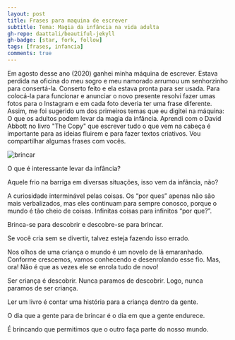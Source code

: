 ```yaml
---
layout: post
title: Frases para maquina de escrever
subtitle: Tema: Magia da infância na vida adulta
gh-repo: daattali/beautiful-jekyll
gh-badge: [star, fork, follow]
tags: [frases, infancia]
comments: true
---
```


Em agosto desse ano (2020) ganhei minha máquina de escrever. Estava perdida na oficina do meu sogro e meu namorado arrumou um senhorzinho para consertá-la.
Conserto feito e ela estava pronta para ser usada. Para colocá-la para funcionar e anunciar o novo presente resolvi fazer umas fotos para o Instagram e em cada foto deveria ter uma frase diferente. Assim, me foi sugerido um dos primeiros temas que eu digitei na máquina: O que os adultos podem levar da magia da infância.
Aprendi com o David Abbott no livro "The Copy" que escrever tudo o que vem na cabeça é importante para as ideias fluirem e para fazer textos criativos. Vou compartilhar algumas frases com vocês.

![brincar]("/assets/img/brincar.jpg")

O que é interessante levar da infância?

Aquele frio na barriga em diversas situações, isso vem da infância, não?

A curiosidade interminável pelas coisas. Os “por ques” apenas não são mais verbalizados, mas eles continuam para sempre conosco, porque o mundo é tão cheio de coisas. Infinitas coisas para infinitos “por que?”.

Brinca-se para descobrir e descobre-se para brincar.

Se você cria sem se divertir, talvez esteja fazendo isso errado.

Nos olhos de uma criança o mundo é um novelo de lã emaranhado. Conforme crescemos, vamos conhecendo e desenrolando esse fio. Mas, ora! Não é que as vezes ele se enrola tudo de novo!

Ser criança é descobrir. Nunca paramos de descobrir. Logo, nunca paramos de ser criança.

Ler um livro é contar uma história para a criança dentro da gente.

O dia que a gente para de brincar é o dia em que a gente endurece.

É brincando que permitimos que o outro faça parte do nosso mundo.

